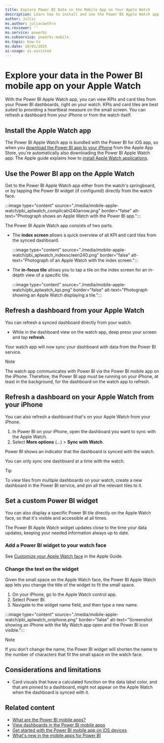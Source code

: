 ```yaml
---
title: Explore Power BI Data in the Mobile App on Your Apple Watch
description: Learn how to install and use the Power BI Apple Watch app to view and Power BI content on your watch.
author: JulCsc
ms.author: juliacawthra
ms.reviewer: ''
ms.service: powerbi
ms.subservice: powerbi-mobile
ms.topic: how-to
ms.date: 10/01/2025
ai-usage: ai-assisted
---
```


# Explore your data in the Power BI mobile app on your Apple Watch

With the Power BI Apple Watch app, you can view KPIs and card tiles from your Power BI dashboards, right on your watch. KPIs and card tiles are best suited to providing a heartbeat measure on the small screen. You can refresh a dashboard from your iPhone or from the watch itself.

## Install the Apple Watch app

The Power BI Apple Watch app is bundled with the Power BI for iOS app, so when you [download the Power BI app to your iPhone](https://go.microsoft.com/fwlink/?LinkId=522062 "Download the iPhone app") from the Apple App Store, you're automatically also downloading the Power BI Apple Watch app. The Apple guide explains how to [install Apple Watch applications](https://support.apple.com/HT204784).

## Use the Power BI app on the Apple Watch

Get to the Power BI Apple Watch app either from the watch's springboard, or by tapping the Power BI widget (if configured) directly from the watch face.

:::image type="content" source="./media/mobile-apple-watch/pbi_aplwatch_complicatn240arrow.png" border="false" alt-text="Photograph shows an Apple Watch with the Power BI app.":::

The Power BI Apple Watch app consists of two parts.

- The **index screen** allows a quick overview of all KPI and card tiles from the synced dashboard.
  
  :::image type="content" source="./media/mobile-apple-watch/pbi_aplwatch_indexscreen240.png" border="false" alt-text="Photograph of an Apple Watch with the index screen.":::

- The **in-focus tile** allows you to tap a tile on the index screen for an in-depth view of a specific tile.
  
  :::image type="content" source="./media/mobile-apple-watch/pbi_aplwatch_kpi.png" border="false" alt-text="Photograph showing an Apple Watch displaying a tile.":::

## Refresh a dashboard from your Apple Watch

You can refresh a synced dashboard directly from your watch.

- While in the dashboard view on the watch app, deep press your screen and tap **refresh**.

Your watch app will now sync your dashboard with data from the Power BI service.

> [!NOTE]
> The watch app communicates with Power BI via the Power BI mobile app on the iPhone. Therefore, the Power BI app must be running on your iPhone, at least in the background, for the dashboard on the watch app to refresh.

## Refresh a dashboard on your Apple Watch from your iPhone

You can also refresh a dashboard that's on your Apple Watch from your iPhone.

1. In Power BI on your iPhone, open the dashboard you want to sync with the Apple Watch.
1. Select **More options** (...) > **Sync with Watch**.

Power BI shows an indicator that the dashboard is synced with the watch.

You can only sync one dashboard at a time with the watch.

> [!TIP]
> To view tiles from multiple dashboards on your watch, create a new dashboard in the Power BI service, and pin all the relevant tiles to it.

## Set a custom Power BI widget

You can also display a specific Power BI tile directly on the Apple Watch face, so that it's visible and accessible at all times.

The Power BI Apple Watch widget updates close to the time your data updates, keeping your needed information always up to date.

### Add a Power BI widget to your watch face

See [Customize your Apple Watch face](https://support.apple.com/HT205536) in the Apple Guide.

### Change the text on the widget

Given the small space on the Apple Watch face, the Power BI Apple Watch app lets you change the title of the widget to fit the small space.

1. On your iPhone, go to the Apple Watch control app.
1. Select Power BI.
1. Navigate to the widget name field, and then type a new name.
  
  :::image type="content" source="./media/mobile-apple-watch/pbi_aplwatch_oniphone.png" border="false" alt-text="Screenshot showing an iPhone with the My Watch app open and the Power BI icon visible.":::

> [!NOTE]
> If you don't change the name, the Power BI widget will shorten the name to the number of characters that fit the small space on the watch face.

## Considerations and limitations

- Card visuals that have a calculated function on the data label color, and that are pinned to a dashboard, might not appear on the Apple Watch when the dashboard is synced with it.

## Related content

- [What are the Power BI mobile apps?](mobile-apps-for-mobile-devices.md)
- [View dashboards in the Power BI mobile apps](mobile-apps-view-dashboard.md)
- [Get started with the Power BI mobile app on iOS devices](mobile-iphone-app-get-started.md)
- [What's new in the mobile apps for Power BI](mobile-whats-new-in-the-mobile-apps.md)
